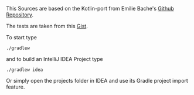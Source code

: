 This Sources are based on the Kotlin-port from Emilie Bache's [Github Repository](https://github.com/emilybache/GildedRose-Refactoring-Kata).

The tests are taken from this [Gist](https://gist.github.com/xpmatteo/5243745.js).

To start type

    ./gradlew

and to build an IntelliJ IDEA Project type

    ./gradlew idea

Or simply open the projects folder in IDEA and use its Gradle project import feature.

